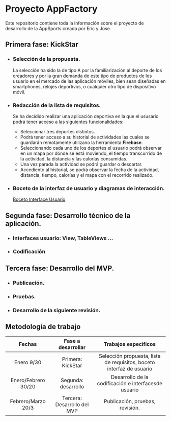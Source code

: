 

# Proyecto AppFactory
Este  repositorio contiene toda la información sobre el proyecto de desarrollo de la AppSports creada por Eric y Jose.

## Primera fase: KickStar

* ### Selección de la propuesta.
  La selección ha sido la de tipo A por la familiarización al deporte de los creadores y por la gran demanda de este tipo 
  de productos de los usuario en el mercado de las aplicación móviles, bien sean diseñadas en smartphones, relojes
  deportivos, o cualquier otro tipo de dispositivo móvil.

* ### Redacción de la lista de requisitos.
  Se ha decidido realizar una aplicación deportiva en la que el ususario podrá tener acceso a las siguientes 
  funcionalidades:
  * Seleccionar tres deportes distintos. 
  * Podrá tener acceso a su historial de actividades las cuales se guardarán remotamente utilizano la herramienta **Firebase**.
  * Seleccionando cada uno de los deportes el usuario podrá observar en un mapa por dónde se está moviendo,
  el tiempo transcurrido de la actividad, la distancia y las calorías consumidas.
  * Una vez parada la actividad se podrá guardar o descartar.
  * Accediento al historial, se podrá observar la fecha de la actividad, distancia, tiempo, calorías y el mapa 
  con el recorrido realizado.

* ### Boceto de la interfaz de usuario y diagramas de interacción.
   [Boceto Interface Usuario](Boceto.pdf)
   
## Segunda fase: Desarrollo técnico de la aplicación.
* ### Interfaces usuario: View, TableViews ...
* ### Codificación
   

## Tercera fase: Desarrollo del MVP.
* ### Publicación.
* ### Pruebas.
* ### Desarrollo de la siguiente revisión.

## Metodología de trabajo

| Fechas     | Fase a desarrollar   | Trabajos específicos |
| :---------: |:---------------------: | :----------------------:|
| Enero 9/30 | Primera: KickStar | Selección propuesta, lista de requisitos, boceto interfaz de usuario    |
| Enero/Febrero 30/20 | Segunda: desarrollo   | Desarrollo de la codificación e interfacesde usuario  |
| Febrero/Marzo 20/3 | Tercera: Desarrollo del MVP | Publicación, pruebas, revisión.   |

   
















